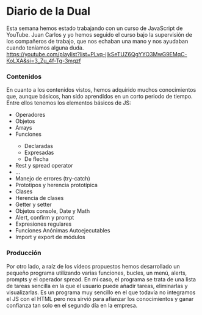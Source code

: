# Diario de la Dual
Esta semana hemos estado trabajando con un curso de JavaScript de YouTube. Juan Carlos y yo hemos seguido el curso bajo la supervisión de los compañeros de trabajo, que nos echaban una mano y nos ayudaban cuando teníamos alguna duda.<br>
https://youtube.com/playlist?list=PLvq-jIkSeTUZ6QgYYO3MwG9EMqC-KoLXA&si=3_Zu_4f-Tg-3mqzf
### Contenidos
En cuanto a los contenidos vistos, hemos adquirido muchos conocimientos que, aunque básicos, han sido aprendidos en un corto periodo de tiempo.<br>
Entre ellos tenemos los elementos básicos de JS:
<ul>
  <li>Operadores</li>
  <li>Objetos</li>
  <li>Arrays</li>
  <li>Funciones</li>
  <ul>
    <li>Declaradas</li>
    <li>Expresadas</li>
    <li>De flecha</li>
  </ul>
  <li>Rest y spread operator</li>
  <li>...</li>
  <li>Manejo de errores (try-catch)</li>
  <li>Prototipos y herencia prototípica</li>
  <li>Clases</li>
  <li>Herencia de clases</li>
  <li>Getter y setter</li>
  <li>Objetos console, Date y Math</li>
  <li>Alert, confirm y prompt</li>
  <li>Expresiones regulares</li>
  <li>Funciones Anónimas Autoejecutables</li>
  <li>Import y export de módulos</li>
</ul>

### Producción
Por otro lado, a raíz de los vídeos propuestos hemos desarrollado un pequeño programa utilizando varias funciones, bucles, un menú, alerts, prompts y el operador spread. En mi caso, el programa se trata de una lista de tareas sencilla en la que el usuario puede añadir tareas, eliminarlas y visualizarlas. Es un programa muy sencillo en el que todavía no integramos el JS con el HTML pero nos sirvió para afianzar los conocimientos y ganar confianza tan solo en el segundo día en la empresa.
